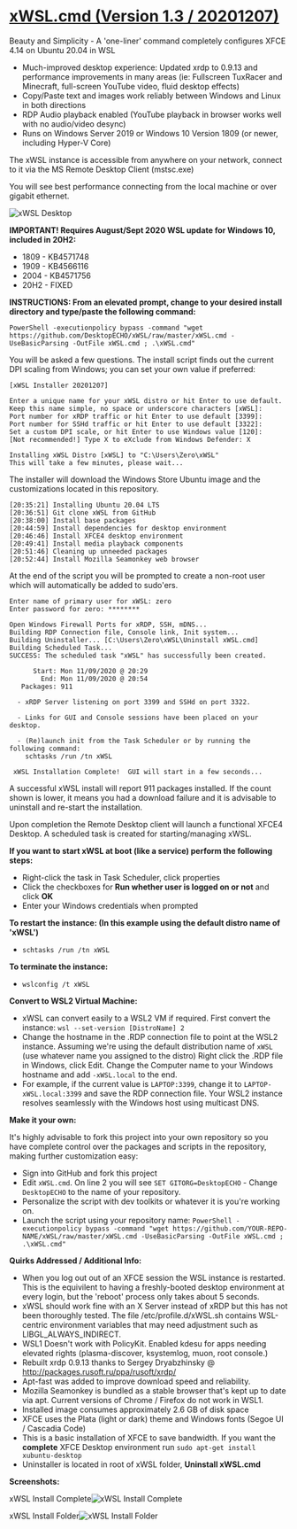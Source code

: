# [xWSL.cmd (Version 1.3 / 20201207)](https://github.com/DesktopECHO/xWSL)

Beauty and Simplicity - A 'one-liner' command completely configures XFCE 4.14 on Ubuntu 20.04 in WSL

* Much-improved desktop experience:  Updated xrdp to 0.9.13 and performance improvements in many areas (ie: Fullscreen TuxRacer and Minecraft, full-screen YouTube video, fluid desktop effects)
* Copy/Paste text and images work reliably between Windows and Linux in both directions
* RDP Audio playback enabled (YouTube playback in browser works well with no audio/video desync)
* Runs on Windows Server 2019 or Windows 10 Version 1809 (or newer, including Hyper-V Core)

The xWSL instance is accessible from anywhere on your network, connect to it via the MS Remote Desktop Client (mstsc.exe)

You will see best performance connecting from the local machine or over gigabit ethernet.

![xWSL Desktop](https://user-images.githubusercontent.com/33142753/94092529-687a1b80-fdf1-11ea-9e3b-bfbb6228e893.png)

**IMPORTANT!  Requires August/Sept 2020 WSL update for Windows 10, included in 20H2:**

* 1809 - KB4571748
* 1909 - KB4566116
* 2004 - KB4571756
* 20H2 - FIXED

**INSTRUCTIONS:  From an elevated prompt, change to your desired install directory and type/paste the following command:**

    PowerShell -executionpolicy bypass -command "wget https://github.com/DesktopECHO/xWSL/raw/master/xWSL.cmd -UseBasicParsing -OutFile xWSL.cmd ; .\xWSL.cmd"

You will be asked a few questions.  The install script finds out the current DPI scaling from Windows; you can set your own value if preferred:

    [xWSL Installer 20201207]

    Enter a unique name for your xWSL distro or hit Enter to use default.
    Keep this name simple, no space or underscore characters [xWSL]:
    Port number for xRDP traffic or hit Enter to use default [3399]:
    Port number for SSHd traffic or hit Enter to use default [3322]:
    Set a custom DPI scale, or hit Enter to use Windows value [120]:
    [Not recommended!] Type X to eXclude from Windows Defender: X

    Installing xWSL Distro [xWSL] to "C:\Users\Zero\xWSL"
    This will take a few minutes, please wait...    

The installer will download the Windows Store Ubuntu image and the customizations located in this repository. 

    [20:35:21] Installing Ubuntu 20.04 LTS
    [20:36:51] Git clone xWSL from GitHub
    [20:38:00] Install base packages
    [20:44:59] Install dependencies for desktop environment
    [20:46:46] Install XFCE4 desktop environment
    [20:49:41] Install media playback components
    [20:51:46] Cleaning up unneeded packages
    [20:52:44] Install Mozilla Seamonkey web browser
   
At the end of the script you will be prompted to create a non-root user which will automatically be added to sudo'ers.

    Enter name of primary user for xWSL: zero
    Enter password for zero: ********

    Open Windows Firewall Ports for xRDP, SSH, mDNS...
    Building RDP Connection file, Console link, Init system...
    Building Uninstaller... [C:\Users\Zero\xWSL\Uninstall xWSL.cmd]
    Building Scheduled Task...
    SUCCESS: The scheduled task "xWSL" has successfully been created.

          Start: Mon 11/09/2020 @ 20:29
            End: Mon 11/09/2020 @ 20:54
       Packages: 911

      - xRDP Server listening on port 3399 and SSHd on port 3322.

      - Links for GUI and Console sessions have been placed on your desktop.

      - (Re)launch init from the Task Scheduler or by running the following command:
        schtasks /run /tn xWSL

     xWSL Installation Complete!  GUI will start in a few seconds...


A successful xWSL install will report 911 packages installed.  If the count shown is lower, it means you had a download failure and it is advisable to uninstall and re-start the installation.

Upon completion the Remote Desktop client will launch a functional XFCE4 Desktop.  A scheduled task is created for starting/managing xWSL.

**If you want to start xWSL at boot (like a service) perform the following steps:**

* Right-click the task in Task Scheduler, click properties
* Click the checkboxes for **Run whether user is logged on or not** and click **OK**
* Enter your Windows credentials when prompted

**To  restart the instance:  (In this example using the default distro name of  'xWSL')**

* `schtasks /run /tn xWSL`

**To terminate the instance:**

* `wslconfig /t xWSL`

**Convert to WSL2 Virtual Machine:**

* xWSL can convert easily to a WSL2 VM if required.  First convert the instance: `wsl --set-version [DistroName] 2`
* Change the hostname in the .RDP connection file to point at the WSL2 instance.  Assuming we're using the default distribution name of `xWSL` (use whatever name you assigned to the distro)  Right click the .RDP file in Windows, click Edit.  Change the Computer name to your Windows hostname and add `-xWSL.local` to the end.
* For example, if the current value is `LAPTOP:3399`, change it to `LAPTOP-xWSL.local:3399` and save the RDP connection file.  Your WSL2 instance resolves seamlessly with the Windows host using multicast DNS.

**Make it your own:**

It's highly advisable to fork this project into your own repository so you have complete control over the packages and scripts in the repository, making further customization easy:

* Sign into GitHub and fork this project
* Edit `xWSL.cmd`.  On line 2 you will see `SET GITORG=DesktopECHO` \- Change `DesktopECHO` to the name of your repository.
* Personalize the script with dev toolkits or whatever it is you're working on.
* Launch the script using your repository name: `PowerShell -executionpolicy bypass -command "wget https://github.com/YOUR-REPO-NAME/xWSL/raw/master/xWSL.cmd -UseBasicParsing -OutFile xWSL.cmd ; .\xWSL.cmd"`

**Quirks Addressed / Additional Info:**

* When you log out out of an XFCE session the WSL instance is restarted. This is the equivilent to having a freshly-booted desktop environment at every login, but the 'reboot' process only takes about 5 seconds.
* xWSL should work fine with an X Server instead of xRDP but this has not been thoroughly tested. The file /etc/profile.d/xWSL.sh contains WSL-centric environment variables that may need adjustment such as LIBGL_ALWAYS_INDIRECT.
* WSL1 Doesn't work with PolicyKit. Enabled kdesu for apps needing elevated rights (plasma-discover, ksystemlog, muon, root console.)
* Rebuilt xrdp 0.9.13 thanks to Sergey Dryabzhinsky @ http://packages.rusoft.ru/ppa/rusoft/xrdp/
* Apt-fast was added to improve download speed and reliability.
* Mozilla Seamonkey is bundled as a stable browser that's kept up to date via apt.  Current versions of Chrome / Firefox do not work in WSL1.
* Installed image consumes approximately 2.6 GB of disk space
* XFCE uses the Plata (light or dark) theme and Windows fonts (Segoe UI / Cascadia Code)
* This is a basic installation of XFCE to save bandwidth.  If you want the **complete** XFCE Desktop environment run `sudo apt-get install xubuntu-desktop`
* Uninstaller is located in root of xWSL folder, **Uninstall xWSL.cmd**

**Screenshots:**

xWSL Install Complete![xWSL Install Complete](https://user-images.githubusercontent.com/33142753/98679083-dcd33480-2335-11eb-98f2-d03114d7b2fd.png)

xWSL Install Folder![xWSL Install Folder](https://user-images.githubusercontent.com/33142753/98679263-215ed000-2336-11eb-8d06-5463f0614e87.png)
